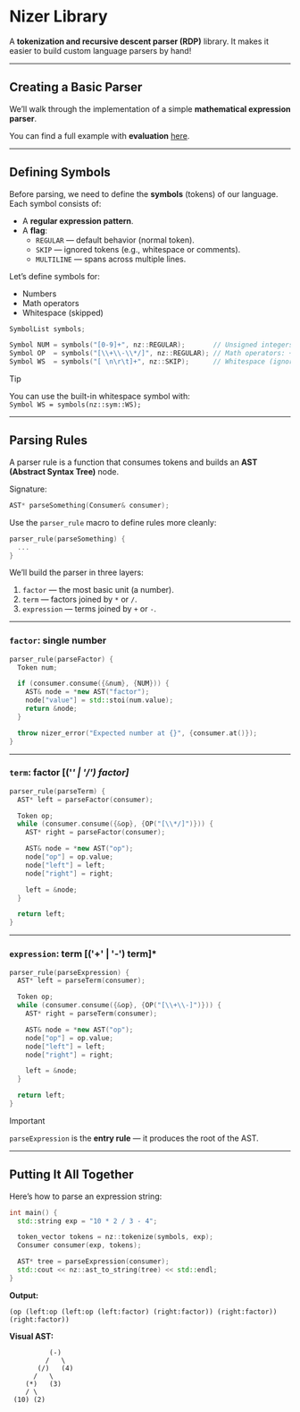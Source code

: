 # Nizer Library

A **tokenization and recursive descent parser (RDP)** library. It makes it easier to build custom language parsers by hand!

---

## Creating a Basic Parser

We’ll walk through the implementation of a simple **mathematical expression parser**.

You can find a full example with **evaluation** [here](./test/main.cpp).

---

## Defining Symbols

Before parsing, we need to define the **symbols** (tokens) of our language.  
Each symbol consists of:

- A **regular expression pattern**.
- A **flag**:  
  - `REGULAR` — default behavior (normal token).  
  - `SKIP` — ignored tokens (e.g., whitespace or comments).  
  - `MULTILINE` — spans across multiple lines.

Let’s define symbols for:

- Numbers
- Math operators
- Whitespace (skipped)

```cpp
SymbolList symbols;

Symbol NUM = symbols("[0-9]+", nz::REGULAR);       // Unsigned integers
Symbol OP  = symbols("[\\+\\-\\*/]", nz::REGULAR); // Math operators: + - * /
Symbol WS  = symbols("[ \n\r\t]+", nz::SKIP);      // Whitespace (ignored)
```

> [!TIP]
> You can use the built-in whitespace symbol with:  
> `Symbol WS = symbols(nz::sym::WS);`

---

## Parsing Rules

A parser rule is a function that consumes tokens and builds an **AST (Abstract Syntax Tree)** node.

Signature:

```cpp
AST* parseSomething(Consumer& consumer);
```

Use the `parser_rule` macro to define rules more cleanly:

```cpp
parser_rule(parseSomething) {
  ...
}
```

We’ll build the parser in three layers:

1. `factor` — the most basic unit (a number).
2. `term` — factors joined by `*` or `/`.
3. `expression` — terms joined by `+` or `-`.

---

### `factor`: single number

```cpp
parser_rule(parseFactor) {
  Token num;

  if (consumer.consume({&num}, {NUM})) {
    AST& node = *new AST("factor");
    node["value"] = std::stoi(num.value);
    return &node;
  }

  throw nizer_error("Expected number at {}", {consumer.at()});
}
```

---

### `term`: factor [('*' | '/') factor]*

```cpp
parser_rule(parseTerm) {
  AST* left = parseFactor(consumer);

  Token op;
  while (consumer.consume({&op}, {OP("[\\*/]")})) {
    AST* right = parseFactor(consumer);

    AST& node = *new AST("op");
    node["op"] = op.value;
    node["left"] = left;
    node["right"] = right;

    left = &node;
  }

  return left;
}
```

---

### `expression`: term [('+' | '-') term]*

```cpp
parser_rule(parseExpression) {
  AST* left = parseTerm(consumer);

  Token op;
  while (consumer.consume({&op}, {OP("[\\+\\-]")})) {
    AST* right = parseTerm(consumer);

    AST& node = *new AST("op");
    node["op"] = op.value;
    node["left"] = left;
    node["right"] = right;

    left = &node;
  }

  return left;
}
```

> [!IMPORTANT]
> `parseExpression` is the **entry rule** — it produces the root of the AST.

---

## Putting It All Together

Here’s how to parse an expression string:

```cpp
int main() {
  std::string exp = "10 * 2 / 3 - 4";

  token_vector tokens = nz::tokenize(symbols, exp);
  Consumer consumer(exp, tokens);

  AST* tree = parseExpression(consumer);
  std::cout << nz::ast_to_string(tree) << std::endl;
}
```

**Output:**
```
(op (left:op (left:op (left:factor) (right:factor)) (right:factor)) (right:factor))
```

**Visual AST:**
```
          (-)
         /   \
       (/)   (4)
      /   \
    (*)   (3) 
    / \
 (10) (2)
```
